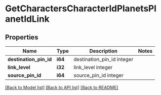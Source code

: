 # GetCharactersCharacterIdPlanetsPlanetIdLink

## Properties

Name | Type | Description | Notes
------------ | ------------- | ------------- | -------------
**destination_pin_id** | **i64** | destination_pin_id integer | 
**link_level** | **i32** | link_level integer | 
**source_pin_id** | **i64** | source_pin_id integer | 

[[Back to Model list]](../README.md#documentation-for-models) [[Back to API list]](../README.md#documentation-for-api-endpoints) [[Back to README]](../README.md)


